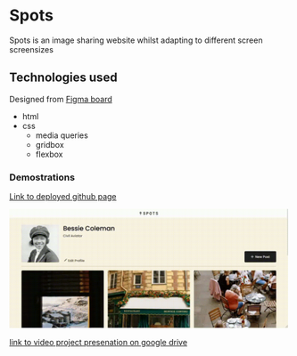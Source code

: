 # Spots

Spots is an image sharing website whilst adapting to different screen screensizes

## Technologies used

Designed from [Figma board](https://www.figma.com/file/BBNm2bC3lj8QQMHlnqRsga/Sprint-3-Project-%E2%80%94-Spots?type=design&node-id=2%3A60&mode=design&t=afgNFybdorZO6cQo-1)

- html
- css
  - media queries
  - gridbox
  - flexbox

### Demostrations

[Link to deployed github page](https://willmarl.github.io/se_project_spots/)

<img src="screenshots/web-display.gif" width="500px" alt="gif demostration of webpage">

[link to video project presenation on google drive](https://drive.google.com/file/d/1EmlpL4j6jjzh76MPmX82tH-jqP1wKD-g/view?usp=sharing)
